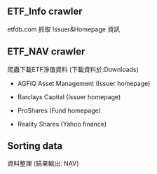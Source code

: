 ## ETF_Info crawler  
etfdb.com 抓取 Issuer&Homepage 資訊  

## ETF_NAV crawler  
爬蟲下載ETF淨值資料 (下載資料於:Downloads)
* AGFiQ Asset Management (Issuer homepage)
- Barclays Capital (Issuer homepage)
* ProShares (Fund homepage)
- Reality Shares (Yahoo finance)

## Sorting data
資料整理 (結果輸出: NAV)
